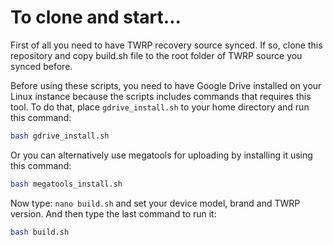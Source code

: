 To clone and start...
====================

First of all you need to have TWRP recovery source synced. If so, clone this repository and copy build.sh file to the root folder of
TWRP source you synced before.

Before using these scripts, you need to have Google Drive installed on your Linux instance because the scripts includes commands
that requires this tool.
To do that, place `gdrive_install.sh` to your home directory and run this command:

```sh
bash gdrive_install.sh
```

Or you can alternatively use megatools for uploading by installing it using this command:

```sh
bash megatools_install.sh
```

Now type: `nano build.sh` and set your device model, brand and TWRP version.
And then type the last command to run it:

```sh
bash build.sh
```
